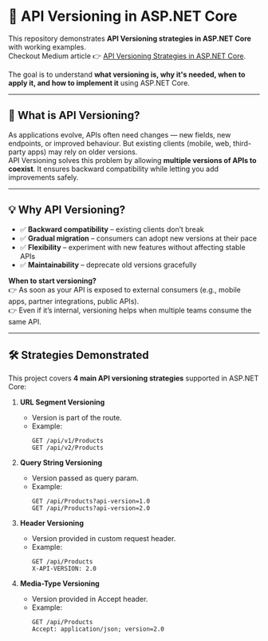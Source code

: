 # 🚀 API Versioning in ASP.NET Core

This repository demonstrates **API Versioning strategies in ASP.NET Core** with working examples.  
Checkout Medium article 👉 [API Versioning Strategies in ASP.NET Core](https://medium.com/@ravikumar.makwana/api-versioning-strategies-in-asp-net-core-b066eb167b68).  

The goal is to understand **what versioning is, why it's needed, when to apply it, and how to implement it** using ASP.NET Core.  

---

## 📖 What is API Versioning?

As applications evolve, APIs often need changes — new fields, new endpoints, or improved behaviour. But existing clients (mobile, web, third-party apps) may rely on older versions.  
API Versioning solves this problem by allowing **multiple versions of APIs to coexist**. It ensures backward compatibility while letting you add improvements safely.

---

## 💡 Why API Versioning?

- ✅ **Backward compatibility** – existing clients don’t break  
- ✅ **Gradual migration** – consumers can adopt new versions at their pace  
- ✅ **Flexibility** – experiment with new features without affecting stable APIs  
- ✅ **Maintainability** – deprecate old versions gracefully  

**When to start versioning?**  
👉 As soon as your API is exposed to external consumers (e.g., mobile apps, partner integrations, public APIs).  
👉 Even if it’s internal, versioning helps when multiple teams consume the same API.

---

## 🛠 Strategies Demonstrated

This project covers **4 main API versioning strategies** supported in ASP.NET Core:

1. **URL Segment Versioning**  
   - Version is part of the route.  
   - Example:  
     ```
     GET /api/v1/Products
     GET /api/v2/Products
     ```

2. **Query String Versioning**  
   - Version passed as query param.  
   - Example:  
     ```
     GET /api/Products?api-version=1.0
     GET /api/Products?api-version=2.0
     ```

3. **Header Versioning**  
   - Version provided in custom request header.  
   - Example:  
     ```
     GET /api/Products
     X-API-VERSION: 2.0
     ```
     
4. **Media-Type Versioning**  
   - Version provided in Accept header.  
   - Example:  
     ```
     GET /api/Products
     Accept: application/json; version=2.0
     ```

